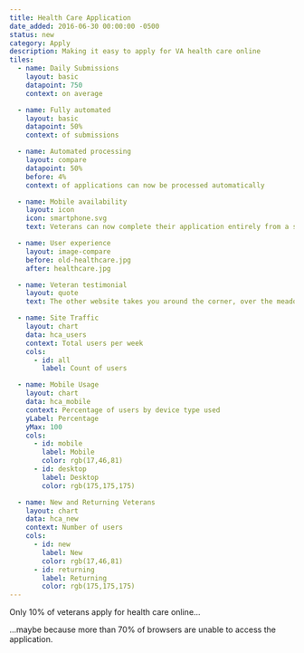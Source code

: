 ```yaml
---
title: Health Care Application
date_added: 2016-06-30 00:00:00 -0500
status: new
category: Apply
description: Making it easy to apply for VA health care online
tiles:
  - name: Daily Submissions
    layout: basic
    datapoint: 750
    context: on average

  - name: Fully automated
    layout: basic
    datapoint: 50%
    context: of submissions

  - name: Automated processing
    layout: compare
    datapoint: 50%
    before: 4%
    context: of applications can now be processed automatically

  - name: Mobile availability
    layout: icon
    icon: smartphone.svg
    text: Veterans can now complete their application entirely from a smartphone

  - name: User experience
    layout: image-compare
    before: old-healthcare.jpg
    after: healthcare.jpg

  - name: Veteran testimonial
    layout: quote
    text: The other website takes you around the corner, over the meadow, and...in a back door blocked with spikes and IEDs

  - name: Site Traffic
    layout: chart
    data: hca_users
    context: Total users per week
    cols:
      - id: all
        label: Count of users

  - name: Mobile Usage
    layout: chart
    data: hca_mobile
    context: Percentage of users by device type used
    yLabel: Percentage
    yMax: 100
    cols:
      - id: mobile
        label: Mobile
        color: rgb(17,46,81)
      - id: desktop
        label: Desktop
        color: rgb(175,175,175)

  - name: New and Returning Veterans
    layout: chart
    data: hca_new
    context: Number of users
    cols:
      - id: new
        label: New
        color: rgb(17,46,81)
      - id: returning
        label: Returning
        color: rgb(175,175,175)
---
```


Only 10% of veterans apply for health care online...

...maybe because more than 70% of browsers are unable to access the application.
